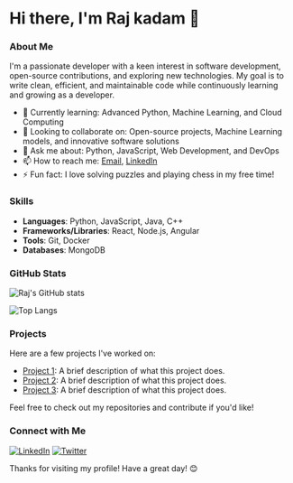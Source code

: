 # Hi there, I'm Raj kadam 👋

### About Me

I'm a passionate developer with a keen interest in software development, open-source contributions, and exploring new technologies. My goal is to write clean, efficient, and maintainable code while continuously learning and growing as a developer.

- 🌱 Currently learning: Advanced Python, Machine Learning, and Cloud Computing
- 👯 Looking to collaborate on: Open-source projects, Machine Learning models, and innovative software solutions
- 💬 Ask me about: Python, JavaScript, Web Development, and DevOps
- 📫 How to reach me: [Email](mailto:rajkadam16@example.com), [LinkedIn](https://www.linkedin.com/in/rajkadam16/)
- ⚡ Fun fact: I love solving puzzles and playing chess in my free time!

### Skills

- **Languages**: Python, JavaScript, Java, C++
- **Frameworks/Libraries**: React, Node.js, Angular
- **Tools**: Git, Docker
- **Databases**:  MongoDB

### GitHub Stats

![Raj's GitHub stats](https://github-readme-stats.vercel.app/api?username=rajkadam16&show_icons=true&theme=dark)

![Top Langs](https://github-readme-stats.vercel.app/api/top-langs/?username=rajkadam16&layout=compact&theme=dark)

### Projects

Here are a few projects I've worked on:

- [Project 1](https://github.com/rajkadam16/project1): A brief description of what this project does.
- [Project 2](https://github.com/rajkadam16/project2): A brief description of what this project does.
- [Project 3](https://github.com/rajkadam16/project3): A brief description of what this project does.

Feel free to check out my repositories and contribute if you'd like!

### Connect with Me

[![LinkedIn](https://img.shields.io/badge/LinkedIn-blue?style=flat-square&logo=linkedin)](https://www.linkedin.com/in/rajkadam16/)
[![Twitter](https://img.shields.io/badge/Twitter-blue?style=flat-square&logo=twitter)](https://twitter.com/rajkadam16)

Thanks for visiting my profile! Have a great day! 😊



